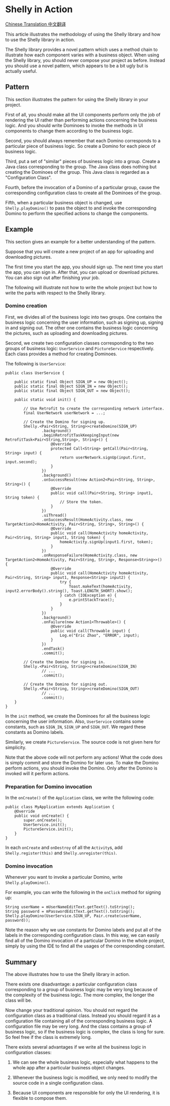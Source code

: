 # Shelly in Action

[Chinese Translation 中文翻译](https://github.com/eleme/ToyRoom/blob/master/doc-zh-cn/METHODOLOGY.md)

This article illustrates the methodology of using the Shelly library and how to use the Shelly library
in action.

The Shelly library provides a novel pattern which uses a method chain to illustrate how each component
varies with a business object. When using the Shelly library, you should never compose your project
as before. Instead you should use a novel pattern, which appears to be a bit ugly but is actually
useful.

## Pattern

This section illustrates the pattern for using the Shelly library in your project.

First of all, you should make all the UI components perform only the job of rendering the UI rather than
performing actions concerning the business logic. And you should write Dominoes to invoke the methods
in UI components to change them according to the business logic.

Second, you should always remember that each Domino corresponds to a particular piece of
business logic. So create a Domino for each piece of business logic.

Third, put a set of "similar" pieces of business logic into a group. Create a Java class corresponding to
the group. The Java class does nothing but creating the Dominoes of the group. This Java class is
regarded as a "Configuration Class".

Fourth, before the invocation of a Domino of a particular group, cause the corresponding configuration
class to create all the Dominoes of the group.

Fifth, when a particular business object is changed, use `Shelly.playDomino()` to pass the object
to and invoke the corresponding Domino to perform the specified actions to change the components.


## Example

This section gives an example for a better understanding of the pattern.

Suppose that you will create a new project of an app for uploading and downloading pictures.

The first time you start the app, you should sign up.
The next time you start the app, you can sign in.
After that, you can upload or download pictures.
You can also sign out after finishing your job.

The following will illustrate not how to write the whole project but how to write the parts with
respect to the Shelly library.

### Domino creation

First, we divides all of the business logic into two groups. One contains the business logic concerning
the user information, such as signing up, signing in and signing out. The other one contains the
business logic concerning the pictures, such as uploading and downloading pictures.

Second, we create two configuration classes corresponding to the two groups of business logic: `UserService`
and `PictureService` respectively. Each class provides a method for creating Dominoes.

The following is `UserService`:

```
public class UserService {

    public static final Object SIGN_UP = new Object();
    public static final Object SIGN_IN = new Object();
    public static final Object SIGN_OUT = new Object();

    public static void init() {

        // Use Retrofit to create the corresponding network interface.
        final UserNetwork userNetwork = ...;

        // Create the Domino for signing up.
        Shelly.<Pair<String, String>>createDomino(SIGN_UP)
                .background()
                .beginRetrofitTaskKeepingInput(new RetrofitTask<Pair<String,String>, String>() {
                    @Override
                    protected Call<String> getCall(Pair<String, String> input) {
                        return userNetwork.signUp(input.first, input.second);
                    }
                })
                .background()
                .onSuccessResult(new Action2<Pair<String, String>, String>() {
                    @Override
                    public void call(Pair<String, String> input1, String token) {
                        // Store the token.
                    }
                })
                .uiThread()
                .onSuccessResult(HomeActivity.class, new TargetAction2<HomeActivity, Pair<String, String>, String>() {
                    @Override
                    public void call(HomeActivity homeActivity, Pair<String, String> input1, String token) {
                        homeActivity.signUp(input1.first, token);
                    }
                })
                .onResponseFailure(HomeActivity.class, new TargetAction2<HomeActivity, Pair<String, String>, Response<String>>() {
                    @Override
                    public void call(HomeActivity homeActivity, Pair<String, String> input1, Response<String> input2) {
                        try {
                            Toast.makeText(homeActivity, input2.errorBody().string(), Toast.LENGTH_SHORT).show();
                        } catch (IOException e) {
                            e.printStackTrace();
                        }
                    }
                })
                .background()
                .onFailure(new Action1<Throwable>() {
                    @Override
                    public void call(Throwable input) {
                        Log.e("Eric Zhao", "ERROR", input);
                    }
                })
                .endTask()
                .commit();

        // Create the Domino for signing in.
        Shelly.<Pair<String, String>>createDomino(SIGN_IN)
                // ...
                .commit();

        // Create the Domino for signing out.
        Shelly.<Pair<String, String>>createDomino(SIGN_OUT)
                // ...
                .commit();
    }
}
```

In the `init` method, we create the Dominoes for all the business logic concerning the user information.
Also, `UserService` contains some constants, such as `SIGN_IN`, `SIGN_UP` and `SIGN_OUT`. We regard
these constants as Domino labels.

Similarly, we create `PictureService`. The source code is not given here for simplicity.

Note that the above code will not perform any actions! What the code does is simply commit and
store the Domino for later use. To make the Domino perform actions, you should invoke the Domino.
Only after the Domino is invoked will it perform actions.

### Preparation for Domino invocation

In the `onCreate()` of the `Application` class, we write the following code:

```
public class MyApplication extends Application {
    @Override
    public void onCreate() {
        super.onCreate();
        UserService.init();
        PictureService.init();
    }
}
```

In each `onCreate` and `onDestroy` of all the `Activity`s, add `Shelly.register(this)` and `Shelly.unregister(this)`.

### Domino invocation

Whenever you want to invoke a particular Domino, write `Shelly.playDomino()`.

For example, you can write the following in the `onClick` method for signing up:

```
String userName = mUserNameEditText.getText().toString();
String password = mPasswordEditText.getText().toString();
Shelly.playDomino(UserService.SIGN_UP, Pair.create(userName, password));
```

Note the reason why we use constants for Domino labels and put all of the labels in the corresponding
configuration class. In this way, we can easily find all of the Domino invocation of a particular
Domino in the whole project, simply by using the IDE to find all the usages of the corresponding
constant.

## Summary

The above illustrates how to use the Shelly library in action.

There exists one disadvantage: a particular configuration class corresponding to a group
of business logic may be very long because of the complexity of the business logic. The more complex,
the longer the class will be.

Now change your traditional opinion. You should not regard the configuration class as
a traditional class. Instead you should regard it as a configuration file containing all of the
corresponding business logic. A configuration file may be very long.
And the class contains a group of business logic, so if the business logic is complex,
the class is long for sure. So feel free if the class is extremely long.

There exists several advantages if we write all the business logic in configuration classes:

1. We can see the whole business logic, especially what happens to the whole app after
a particular business object changes.

2. Whenever the business logic is modified, we only need to modify the source code in a single
configuration class.

3. Because UI components are responsible for only the UI rendering, it is flexible to compose them.
